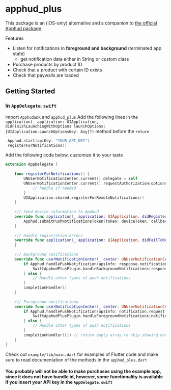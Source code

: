 # apphud_plus

  

This package is an (iOS-only) alternative and a companion to [the official Apphud package](https://pub.dev/packages/apphud).

Features
- Listen for notifications in **foreground and background** (terminated app state)
	- get notification data either in String or custom class
- Purchase products by product ID
- Check that a product with certain ID exists
- Check that paywalls are loaded 
  

## Getting Started
### In `AppDelegate.swift`
import `ApphudSDK` and `apphud_plus`
Add the following lines in the `application(_ application: UIApplication, didFinishLaunchingWithOptions launchOptions: [UIApplication.LaunchOptionsKey: Any]?)` method before the `return`
```swift
 Apphud.start(apiKey: "YOUR_API_KEY")
 registerForNotifications()
```

Add the following code below, customize it to your taste
```swift
extension AppDelegate {
    
    func registerForNotifications() {
        UNUserNotificationCenter.current().delegate = self
        UNUserNotificationCenter.current().requestAuthorization(options: [.alert, .badge, .sound])    { (granted, error) in
            // handle if needed
        }
        UIApplication.shared.registerForRemoteNotifications()
    }
    
    /// Send device information to Apphud
    override func application(_ application: UIApplication, didRegisterForRemoteNotificationsWithDeviceToken deviceToken: Data) {
        Apphud.submitPushNotificationsToken(token: deviceToken, callback: nil)
    }
    
    /// Handle registration errors
    override func application(_ application: UIApplication, didFailToRegisterForRemoteNotificationsWithError error: Error) {
    }
    
    /// Background notifications
    override func userNotificationCenter(_ center: UNUserNotificationCenter, didReceive response: UNNotificationResponse, withCompletionHandler completionHandler: @escaping () -> Void) {
        if Apphud.handlePushNotification(apsInfo: response.notification.request.content.userInfo) {
            SwiftApphudPlusPlugin.handleBackgroundNotifications(response.notification.request.content.userInfo)
        } else {
            // Handle other types of push notifications
        }
        completionHandler()
    }
    
    /// Foreground notificationa
    override func userNotificationCenter(_ center: UNUserNotificationCenter, willPresent notification: UNNotification, withCompletionHandler completionHandler: @escaping (UNNotificationPresentationOptions) -> Void) {
        if Apphud.handlePushNotification(apsInfo: notification.request.content.userInfo) {
            SwiftApphudPlusPlugin.handleForegroundNotifications(notification.request.content.userInfo)
        } else {
            // Handle other types of push notifications
        }
        completionHandler([]) // return empty array to skip showing notification banner
    }
}

```

Check out `example/lib/main.dart` for examples of Flutter code and make sure to read documentation of the methods in the `apphud_plus.dart`

#### You probably will not be able to make purchases using the example app, since it does not have bundle id, however, some functionality is available if you insert your API key in the `AppDelegate.swift`